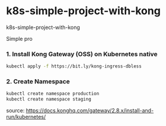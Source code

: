 # k8s-simple-project-with-kong
k8s-simple-project-with-kong

Simple pro

### 1. Install Kong Gateway (OSS) on Kubernetes native
   ```bash
   kubectl apply -f https://bit.ly/kong-ingress-dbless
   ```
### 2. Create Namespace
   ```bash
   kubectl create namespace production
   kubectl create namespace staging
   ```


   source: https://docs.konghq.com/gateway/2.8.x/install-and-run/kubernetes/

